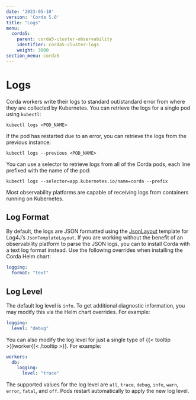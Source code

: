 ```yaml
---
date: '2023-05-10'
version: 'Corda 5.0'
title: "Logs"
menu:
  corda5:
    parent: corda5-cluster-observability
    identifier: corda5-cluster-logs
    weight: 3000
section_menu: corda5
---
```

# Logs
Corda workers write their logs to standard out/standard error from where they are collected by Kubernetes.
You can retrieve the logs for a single pod using `kubectl`:

```kubectl
kubectl logs <POD_NAME>
```

If the pod has restarted due to an error, you can retrieve the logs from the previous instance:

```kubectl
kubectl logs --previous <POD_NAME>
```

You can use a selector to retrieve logs from all of the Corda pods, each line prefixed with the name of the pod:

```kubectl
kubectl logs --selector=app.kubernetes.io/name=corda --prefix
```

Most observability platforms are capable of receiving logs from containers running on Kubernetes.

## Log Format

By default, the logs are JSON formatted using the [JsonLayout](https://logging.apache.org/log4j/2.x/manual/json-template-layout.html#event-templates)
template for Log4J’s `JsonTemplateLayout`.
If you are working without the benefit of an observability platform to parse the JSON logs, you can
to install Corda with a text log format instead. Use the following overrides when installing the Corda Helm chart:

```yaml
logging:
  format: "text"
```

## Log Level

The default log level is `info`. To get additional diagnostic information, you may modify this via the Helm chart overrides. For example:

```yaml
logging:
  level: "debug"
```

You can also modify the log level for just a single type of {{< tooltip >}}worker{{< /tooltip >}}. For example:

```yaml
workers:
  db:
    logging:
      level: "trace"
```

The supported values for the log level are `all`, `trace`, `debug`, `info`, `warn`, `error`, `fatal`, and `off`.
Pods restart automatically to apply the new log level.
